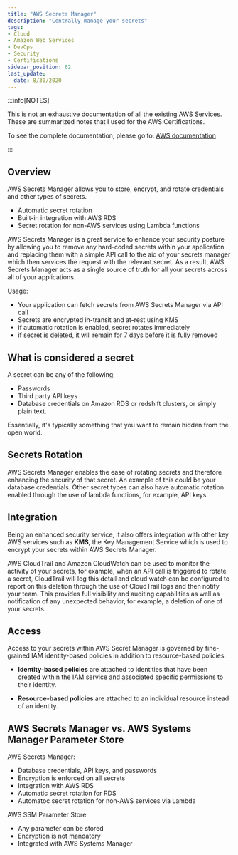 ```yaml
---
title: "AWS Secrets Manager"
description: "Centrally manage your secrets"
tags: 
- Cloud
- Amazon Web Services
- DevOps
- Security
- Certifications
sidebar_position: 62
last_update:
  date: 8/30/2020
---
```



:::info[NOTES]

This is not an exhaustive documentation of all the existing AWS Services. These are summarized notes that I used for the AWS Certifications.

To see the complete documentation, please go to: [AWS documentation](https://docs.aws.amazon.com/)

:::




## Overview

AWS Secrets Manager allows you to store, encrypt, and rotate credentials and other types of secrets.

- Automatic secret rotation
- Built-in integration with AWS RDS
- Secret rotation for non-AWS services using Lambda functions

AWS Secrets Manager is a great service to enhance your security posture by allowing you to remove any hard-coded secrets within your application and replacing them with a simple API call to the aid of your secrets manager which then services the request with the relevant secret. As a result, AWS Secrets Manager acts as a single source of truth for all your secrets across all of your applications.

Usage:

- Your application can fetch secrets from AWS Secrets Manager via API call 
- Secrets are encrypted in-transit and at-rest using KMS
- if automatic rotation is enabled, secret rotates immediately
- if secret is deleted, it will remain for 7 days before it is fully removed 

## What is considered a secret

A secret can be any of the following:

- Passwords
- Third party API keys
- Database credentials on Amazon RDS or redshift clusters, or simply plain text. 

Essentially, it's typically something that you want to remain hidden from the open world.

## Secrets Rotation

AWS Secrets Manager enables the ease of rotating secrets and therefore enhancing the security of that secret. An example of this could be your database credentials. Other secret types can also have automatic rotation enabled through the use of lambda functions, for example, API keys. 

## Integration 

Being an enhanced security service, it also offers integration with other key AWS services such as **KMS**, the Key Management Service which is used to encrypt your secrets within AWS Secrets Manager. 

AWS CloudTrail and Amazon CloudWatch can be used to monitor the activity of your secrets, for example, when an API call is triggered to rotate a secret, CloudTrail will log this detail and cloud watch can be configured to report on this deletion through the use of CloudTrail logs and then notify your team. This provides full visibility and auditing capabilities as well as notification of any unexpected behavior, for example, a deletion of one of your secrets.

## Access 

Access to your secrets within AWS Secret Manager is governed by fine-grained IAM identity-based policies in addition to resource-based policies. 

- **Identity-based policies** are attached to identities that have been created within the IAM service and associated specific permissions to their identity. 

- **Resource-based policies** are attached to an individual resource instead of an identity.

## AWS Secrets Manager vs. AWS Systems Manager Parameter Store

AWS Secrets Manager:

- Database credentials, API keys, and passwords
- Encryption is enforced on all secrets
- Integration with AWS RDS 
- Automatic secret rotation for RDS
- Automatoc secret rotation for non-AWS services via Lambda 

AWS SSM Parameter Store

- Any parameter can be stored 
- Encryption is not mandatory 
- Integrated with AWS Systems Manager 